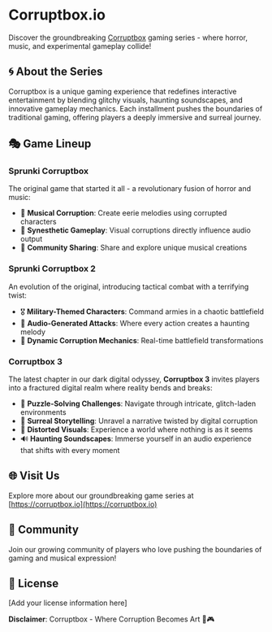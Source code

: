 # Corruptbox.io

Discover the groundbreaking [Corruptbox](https://corruptbox.io) gaming series - where horror, music, and experimental gameplay collide!

## 🌀 About the Series

Corruptbox is a unique gaming experience that redefines interactive entertainment by blending glitchy visuals, haunting soundscapes, and innovative gameplay mechanics. Each installment pushes the boundaries of traditional gaming, offering players a deeply immersive and surreal journey.

## 🎭 Game Lineup

### Sprunki Corruptbox
The original game that started it all - a revolutionary fusion of horror and music:

- 🎵 **Musical Corruption**: Create eerie melodies using corrupted characters
- 🔀 **Synesthetic Gameplay**: Visual corruptions directly influence audio output
- 🤝 **Community Sharing**: Share and explore unique musical creations

### Sprunki Corruptbox 2
An evolution of the original, introducing tactical combat with a terrifying twist:

- 🎖️ **Military-Themed Characters**: Command armies in a chaotic battlefield
- 🎼 **Audio-Generated Attacks**: Where every action creates a haunting melody
- 🔄 **Dynamic Corruption Mechanics**: Real-time battlefield transformations

### Corruptbox 3
The latest chapter in our dark digital odyssey, **Corruptbox 3** invites players into a fractured digital realm where reality bends and breaks:

- 🧩 **Puzzle-Solving Challenges**: Navigate through intricate, glitch-laden environments
- 🌈 **Surreal Storytelling**: Unravel a narrative twisted by digital corruption
- 🎨 **Distorted Visuals**: Experience a world where nothing is as it seems
- 🔊 **Haunting Soundscapes**: Immerse yourself in an audio experience that shifts with every moment


## 🌐 Visit Us
Explore more about our groundbreaking game series at [https://corruptbox.io](https://corruptbox.io)

## 🤝 Community
Join our growing community of players who love pushing the boundaries of gaming and musical expression!

## 📜 License
[Add your license information here]

**Disclaimer**: Corruptbox - Where Corruption Becomes Art 🎨🎮
